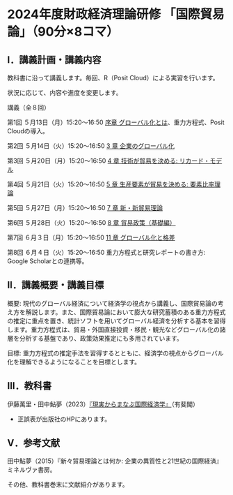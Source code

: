 # 2024年度財政経済理論研修 「国際貿易論」（90分×8コマ）

## Ⅰ．講義計画・講義内容

教科書に沿って講義します。毎回、R（Posit Cloud）による実習を行います。

状況に応じて、内容や進度を変更します。

講義（全８回）

第1回	５月13日（月）15:20～16:50 [序章 グローバル化とは](slides/00国際経済学は社会にどう役立つか.pptx)、重力方程式、Posit Cloudの導入。

第2回	５月14日（火）15:20～16:50 [3 章 企業のグローバル化](slides/03企業のグローバル化.pptx)

第3回	５月20日（月）15:20～16:50 [4 章 技術が貿易を決める: リカード・モデル](slides/04技術が貿易を決めるリカードモデルv2.pptx)

第4回	５月21日（火）15:20～16:50 [5 章 生産要素が貿易を決める: 要素比率理論](05生産要素が貿易を決めるv2.pptx)

第5回	５月27日（月）15:20～16:50 [7 章 新・新貿易理論](slides/07新・新貿易理論.pptx)

第6回	５月28日（火）15:20～16:50 [8 章 貿易政策（基礎編）](slides/08貿易政策_基礎編.pptx)

第7回	６月３日（月）15:20～16:50 [11 章 グローバル化と格差](slides/11グローバル化と格差.pptx)

第8回	６月４日（火）15:20～16:50 重力方程式と研究レポートの書き方: Google Scholarとの連携等。

## Ⅱ．講義概要・講義目標
概要: 現代のグローバル経済について経済学の視点から講義し、国際貿易論の考え方を解説します。また、国際貿易論において膨大な研究蓄積のある重力方程式の推定に重点を置き、統計ソフトを用いてグローバル経済を分析する基本を習得します。重力方程式は、貿易・外国直接投資・移民・観光などグローバル化の諸層を分析する基盤であり、政策効果推定にも多用されています。

目標: 重力方程式の推定手法を習得するとともに、経済学の視点からグローバル化を理解できるようになることを目標とします。

## III．教科書
伊藤萬里・田中鮎夢（2023）[『現実からまなぶ国際経済学』](https://www.yuhikaku.co.jp/books/detail/9784641200012)（有斐閣）

- 正誤表が出版社のHPにあります。

## Ⅴ．参考文献
田中鮎夢（2015）『新々貿易理論とは何か: 企業の異質性と21世紀の国際経済』ミネルヴァ書房。

その他、教科書巻末に文献紹介があります。




  
　　
　　
　　
　　
　　
　　
　　

